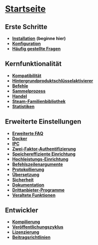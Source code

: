 # **[Startseite](https://github.com/JustArchi/ArchiSteamFarm/wiki/Home)**

## Erste Schritte

* **[Installation](https://github.com/JustArchi/ArchiSteamFarm/wiki/Setting-up-de-DE)** **(beginne hier)**
* **[Konfiguration](https://github.com/JustArchi/ArchiSteamFarm/wiki/Configuration)**
* **[Häufig gestellte Fragen](https://github.com/JustArchi/ArchiSteamFarm/wiki/FAQ)**

## Kernfunktionalität

* **[Kompatibilität](https://github.com/JustArchi/ArchiSteamFarm/wiki/Compatibility)**
* **[Hintergrundproduktschlüsselaktivierer](https://github.com/JustArchi/ArchiSteamFarm/wiki/Background-games-redeemer)**
* **[Befehle](https://github.com/JustArchi/ArchiSteamFarm/wiki/Commands)**
* **[Sammelprozess](https://github.com/JustArchi/ArchiSteamFarm/wiki/Performance)**
* **[Handel](https://github.com/JustArchi/ArchiSteamFarm/wiki/Trading)**
* **[Steam-Familienbibliothek](https://github.com/JustArchi/ArchiSteamFarm/wiki/Steam-Family-Sharing)**
* **[Statistiken](https://github.com/JustArchi/ArchiSteamFarm/wiki/Statistics)**

## Erweiterte Einstellungen

* **[Erweiterte FAQ](https://github.com/JustArchi/ArchiSteamFarm/wiki/Extended-FAQ)**
* **[Docker](https://github.com/JustArchi/ArchiSteamFarm/wiki/Docker)**
* **[IPC](https://github.com/JustArchi/ArchiSteamFarm/wiki/IPC)**
* **[Zwei-Faktor-Authentifizierung](https://github.com/JustArchi/ArchiSteamFarm/wiki/Two-factor-authentication)**
* **[Speichereffiziente Einrichtung](https://github.com/JustArchi/ArchiSteamFarm/wiki/Low-memory-setup)**
* **[Hochleistungs-Einrichtung](https://github.com/JustArchi/ArchiSteamFarm/wiki/High-performance-setup)**
* **[Befehlszeilenargumente](https://github.com/JustArchi/ArchiSteamFarm/wiki/Command-line-arguments)**
* **[Protokollierung](https://github.com/JustArchi/ArchiSteamFarm/wiki/Logging)**
* **[Übersetzung](https://github.com/JustArchi/ArchiSteamFarm/wiki/Localization)**
* **[Sicherheit](https://github.com/JustArchi/ArchiSteamFarm/wiki/Security)**
* **[Dokumentation](https://github.com/JustArchi/ArchiSteamFarm/wiki/Documentation)**
* **[Drittanbieter-Programme](https://github.com/JustArchi/ArchiSteamFarm/wiki/Third-party-tools)**
* **[Veraltete Funktionen](https://github.com/JustArchi/ArchiSteamFarm/wiki/Deprecation)**

## Entwickler

* **[Kompilierung](https://github.com/JustArchi/ArchiSteamFarm/wiki/Compilation)**
* **[Veröffentlichungszyklus](https://github.com/JustArchi/ArchiSteamFarm/wiki/Release-cycle)**
* **[Li­zen­zie­rung](https://github.com/JustArchi/ArchiSteamFarm/wiki/License)**
* **[Beitragsrichtlinien](https://github.com/JustArchi/ArchiSteamFarm/blob/master/.github/CONTRIBUTING.md)**